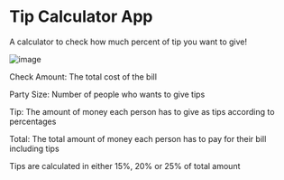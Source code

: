 # Tip Calculator App

A calculator to check how much percent of tip you want to give!

![image](https://user-images.githubusercontent.com/58964916/150036845-05c1ae04-26a3-4ee9-8eac-468a360fb20b.png)

Check Amount: The total cost of the bill

Party Size: Number of people who wants to give tips

Tip: The amount of money each person has to give as tips according to percentages

Total: The total amount of money each person has to pay for their bill including tips

Tips are calculated in either 15%, 20% or 25% of total amount
